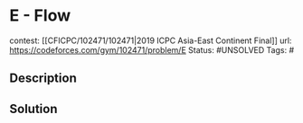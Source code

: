 # E - Flow

contest: [[CFICPC/102471/102471|2019 ICPC Asia-East Continent Final]]
url: https://codeforces.com/gym/102471/problem/E
Status: #UNSOLVED
Tags: #

## Description

## Solution

